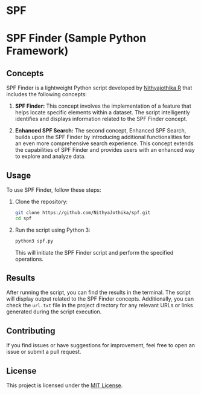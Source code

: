 # SPF

# SPF Finder (Sample Python Framework)

## Concepts

SPF Finder is a lightweight Python script developed by [Nithyajothika R](https://github.com/NithyaJothika/spf.git) that includes the following concepts:

1. **SPF Finder:** This concept involves the implementation of a feature that helps locate specific elements within a dataset. The script intelligently identifies and displays information related to the SPF Finder concept.

2. **Enhanced SPF Search:** The second concept, Enhanced SPF Search, builds upon the SPF Finder by introducing additional functionalities for an even more comprehensive search experience. This concept extends the capabilities of SPF Finder and provides users with an enhanced way to explore and analyze data.

## Usage

To use SPF Finder, follow these steps:

1. Clone the repository:

    ```bash
    git clone https://github.com/NithyaJothika/spf.git
    cd spf
    ```

2. Run the script using Python 3:

    ```bash
    python3 spf.py
    ```

    This will initiate the SPF Finder script and perform the specified operations.

## Results

After running the script, you can find the results in the terminal. The script will display output related to the SPF Finder concepts. Additionally, you can check the `url.txt` file in the project directory for any relevant URLs or links generated during the script execution.

## Contributing

If you find issues or have suggestions for improvement, feel free to open an issue or submit a pull request.

## License

This project is licensed under the [MIT License](LICENSE).
